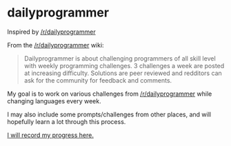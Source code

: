 # dailyprogrammer
Inspired by [/r/dailyprogrammer](http://www.reddit.com/r/dailyprogrammer)

From the [/r/dailyprogrammer](http://www.reddit.com/r/dailyprogrammer) wiki:
>Dailyprogrammer is about challenging programmers of all skill level with weekly programming challenges. 3 challenges a week are posted at increasing difficulty. Solutions are peer reviewed and redditors can ask for the community for feedback and comments.

My goal is to work on various challenges from [/r/dailyprogrammer](http://www.reddit.com/r/dailyprogrammer) while changing languages every week.

I may also include some prompts/challenges from other places, and will hopefully learn a lot through this process. 

[I will record my progress here.](log.md)
